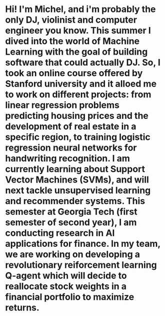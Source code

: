 # Hi! I'm Michel, and i'm probably the only DJ, violinist and computer engineer you know. This summer I dived into the world of Machine Learning with the goal of building software that could actually DJ. So, I took an online course offered by Stanford university and it alloed me to work on different projects: from linear regression problems predicting housing prices and the development of real estate in a specific region, to training logistic regression neural networks for handwriting recognition. I am currently learning about Support Vector Machines (SVMs), and will next tackle unsupervised learning and recommender systems. This semester at Georgia Tech (first semester of second year), I am conducting research in AI applications for finance. In my team, we are working on developing a revolutionary reiforcement learning Q-agent which will decide to reallocate stock weights in a financial portfolio to maximize returns.
